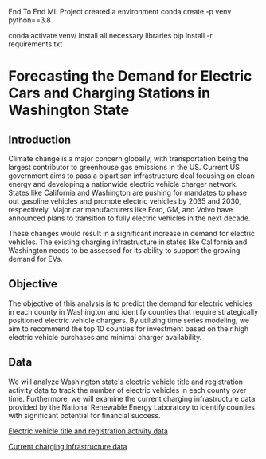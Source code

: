 End To End ML Project
created a environment
conda create -p venv python==3.8

conda activate venv/
Install all necessary libraries
pip install -r requirements.txt


# Forecasting the Demand for Electric Cars and Charging Stations in Washington State 

## Introduction

Climate change is a major concern globally, with transportation being the largest contributor to greenhouse gas emissions in the US.
Current US government aims to pass a bipartisan infrastructure deal focusing on clean energy and developing a nationwide electric vehicle charger network.
States like California and Washington are pushing for mandates to phase out gasoline vehicles and promote electric vehicles by 2035 and 2030, respectively.
Major car manufacturers like Ford, GM, and Volvo have announced plans to transition to fully electric vehicles in the next decade.

These changes would result in a significant increase in demand for electric vehicles.
The existing charging infrastructure in states like California and Washington needs to be assessed for its ability to support the growing demand for EVs.

## Objective

The objective of this analysis is to predict the demand for electric vehicles in each county in Washington and identify counties that require strategically positioned electric vehicle chargers. By utilizing time series modeling, we aim to recommend the top 10 counties for investment based on their high electric vehicle purchases and minimal charger availability.

## Data

We will analyze Washington state's electric vehicle title and registration activity data to track the number of electric vehicles in each county over time. Furthermore, we will examine the current charging infrastructure data provided by the National Renewable Energy Laboratory to identify counties with significant potential for financial success. 

[Electric vehicle title and registration activity data](https://data.wa.gov/Transportation/Electric-Vehicle-Title-and-Registration-Activity/rpr4-cgyd)

[Current charging infrastructure data](https://developer.nrel.gov/docs/transportation/alt-fuel-stations-v1/all/)
